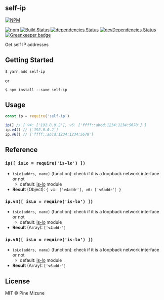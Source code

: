 self-ip
-------

[![NPM](https://nodei.co/npm/self-ip.png?downloads=true&downloadRank=true&stars=true)](https://nodei.co/npm/self-ip/)

[![npm](https://img.shields.io/npm/v/self-ip.svg?maxAge=2592000&style=shield)](https://www.npmjs.org/package/self-ip)
[![Build Status](https://travis-ci.org/pine/self-ip.svg?branch=master)](https://travis-ci.org/pine/self-ip)
[![dependencies Status](https://david-dm.org/pine/self-ip/status.svg)](https://david-dm.org/pine/self-ip)
[![devDependencies Status](https://david-dm.org/pine/self-ip/dev-status.svg)](https://david-dm.org/pine/self-ip?type=dev)
[![Greenkeeper badge](https://badges.greenkeeper.io/pine/self-ip.svg)](https://greenkeeper.io/)


Get self IP addresses

## Getting Started

```
$ yarn add self-ip
```

or

```
$ npm install --save self-ip
```

## Usage

```js
const ip = require('self-ip')

ip() // { v4: ['192.0.0.2'], v6: ['ffff::abcd:1234:1234:5678'] }
ip.v4() // ['192.0.0.2']
ip.v6() // ['ffff::abcd:1234:1234:5678']
```

## Reference
### `ip([ isLo = require('is-lo') ])`
- `isLo(addrs, name)` (function): check if it is a loopback network interface or not
  - default: [is-lo](https://github.com/pine/is-lo) module
- **Result** (Object): `{ v4: ['v4addr'], v6: ['v6addr'] }`

### `ip.v4([ isLo = require('is-lo') ])`
- `isLo(addrs, name)` (function): check if it is a loopback network interface or not
  - default: [is-lo](https://github.com/pine/is-lo) module
- **Result** (Array): `['v4addr']`

### `ip.v6([ isLo = require('is-lo') ])`
- `isLo(addrs, name)` (function): check if it is a loopback network interface or not
  - default: [is-lo](https://github.com/pine/is-lo) module
- **Result** (Array): `['v6addr']`

## License
MIT &copy; Pine Mizune
